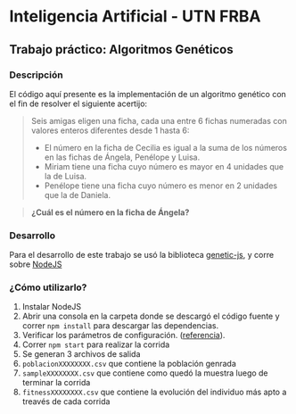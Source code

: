# Inteligencia Artificial - UTN FRBA
## Trabajo práctico: Algoritmos Genéticos

### Descripción
El código aquí presente es la implementación de un algoritmo genético con el fin de resolver el siguiente acertijo:

> Seis amigas eligen una ficha, cada una entre 6 fichas numeradas con valores enteros diferentes desde 1 hasta 6:
> * El número en la ficha de Cecilia es igual a la suma de los números en las fichas de Ángela, Penélope y Luisa.
> * Miriam tiene una ficha cuyo número es mayor en 4 unidades que la de  Luisa.
> * Penélope tiene una ficha cuyo número es menor en 2 unidades que la de Daniela.

> **¿Cuál es el número en la ficha de Ángela?**

### Desarrollo
Para el desarrollo de este trabajo se usó la biblioteca [genetic-js](https://github.com/subprotocol/genetic-js), y corre sobre [NodeJS](https://nodejs.org/es/)

### ¿Cómo utilizarlo?
1. Instalar NodeJS
2. Abrir una consola en la carpeta donde se descargó el código fuente y correr `npm install` para descargar las dependencias.
3. Verificar los parámetros de configuración. ([referencia](https://github.com/subprotocol/genetic-js#configuration-parameters)).
4. Correr `npm start` para realizar la corrida
5. Se generan 3 archivos de salida
  4. `poblacionXXXXXXXX.csv` que contiene la población genrada
  5. `sampleXXXXXXXX.csv` que contiene como quedó la muestra luego de terminar la corrida
  6. `fitnessXXXXXXXX.csv` que contiene la evolución del individuo más apto a treavés de cada corrida
